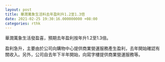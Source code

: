 ```yaml
---
layout: post
title: 華潤萬象生活料去年盈利升1.2至1.3倍
date: 2021-02-25 19:30:16.000000000 +08:00
categories: rthk
---
```


華潤萬象生活發盈喜，預期去年盈利按年升1.2至1.3倍。

盈利急升，主要由於公司向購物中心提供商業營運服務產生盈利，去年開始確認有關收入。另外，公司自去年下半年開始，向寫字樓提供商業營運服務等。
